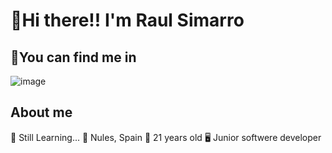 # 👋Hi there!! I'm Raul Simarro

## 🔎You can find me in
![image](https://img.shields.io/badge/LinkedIn-0077B5?style=for-the-badge&logo=linkedin&logoColor=white)

## About me
🌱 Still Learning...
📍 Nules, Spain
👤 21 years old
🖥️ Junior softwere developer

<!--
**Alusim0931/Alusim0931** is a ✨ _special_ ✨ repository because its `README.md` (this file) appears on your GitHub profile.

Here are some ideas to get you started:

- 🔭 I’m currently working on ...
- 🌱 I’m currently learning ...
- 👯 I’m looking to collaborate on ...
- 🤔 I’m looking for help with ...
- 💬 Ask me about ...
- 📫 How to reach me: ...
- 😄 Pronouns: ...
- ⚡ Fun fact: ...
-->
